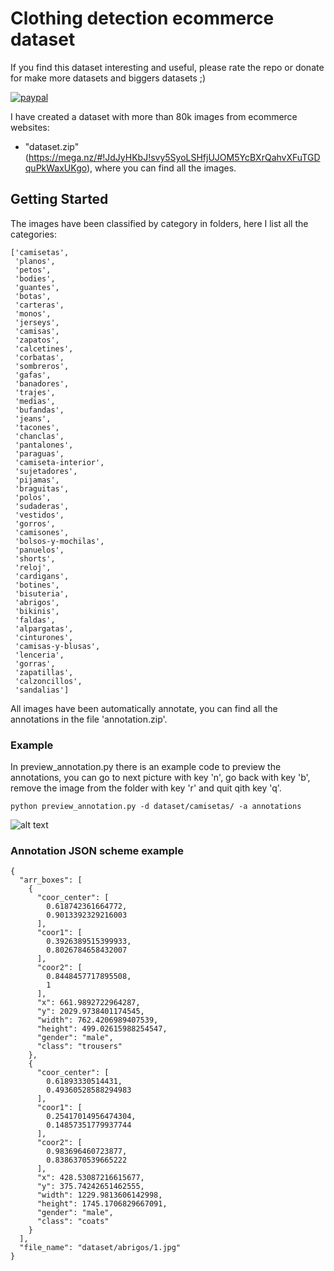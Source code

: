 # Clothing detection ecommerce dataset

If you find this dataset interesting and useful, please rate the repo or donate for make more datasets and biggers datasets ;)

[![paypal](https://www.paypalobjects.com/en_US/i/btn/btn_donateCC_LG.gif)](https://www.paypal.com/cgi-bin/webscr?cmd=_s-xclick&hosted_button_id=QQDSNJ3547NP4&source=url)

I have created a dataset with more than 80k images from ecommerce websites:

- "dataset.zip" (https://mega.nz/#!JdJyHKbJ!svy5SyoLSHfjUJOM5YcBXrQahvXFuTGDquPkWaxUKgo), where you can find all the images.


## Getting Started

The images have been classified by category in folders, here I list all the categories:

```
['camisetas',      
 'planos',
 'petos',
 'bodies',
 'guantes',
 'botas',
 'carteras',
 'monos',
 'jerseys',
 'camisas',
 'zapatos',
 'calcetines',
 'corbatas',
 'sombreros',
 'gafas',
 'banadores',
 'trajes',
 'medias',
 'bufandas',
 'jeans',
 'tacones',
 'chanclas',
 'pantalones',
 'paraguas',
 'camiseta-interior',
 'sujetadores',
 'pijamas',
 'braguitas',
 'polos',
 'sudaderas',
 'vestidos',
 'gorros',
 'camisones',
 'bolsos-y-mochilas',
 'panuelos',
 'shorts',
 'reloj',
 'cardigans',
 'botines',
 'bisuteria',
 'abrigos',
 'bikinis',
 'faldas',
 'alpargatas',
 'cinturones',
 'camisas-y-blusas',
 'lenceria',
 'gorras',
 'zapatillas',
 'calzoncillos',
 'sandalias']
```

All images have been automatically annotate, you can find all the annotations in the file 'annotation.zip'.

### Example

In preview_annotation.py there is an example code to preview the annotations, you can go to next picture with key 'n', go back with key 'b', remove the image from the folder with key 'r' and quit qith key 'q'.

```
python preview_annotation.py -d dataset/camisetas/ -a annotations
```

![alt text]()


### Annotation JSON scheme example

```
{
  "arr_boxes": [
    {
      "coor_center": [
        0.618742361664772,
        0.9013392329216003
      ],
      "coor1": [
        0.3926389515399933,
        0.8026784658432007
      ],
      "coor2": [
        0.8448457717895508,
        1
      ],
      "x": 661.9892722964287,
      "y": 2029.9738401174545,
      "width": 762.4206989407539,
      "height": 499.02615988254547,
      "gender": "male",
      "class": "trousers"
    },
    {
      "coor_center": [
        0.61893330514431,
        0.49360528588294983
      ],
      "coor1": [
        0.25417014956474304,
        0.14857351779937744
      ],
      "coor2": [
        0.983696460723877,
        0.8386370539665222
      ],
      "x": 428.53087216615677,
      "y": 375.74242651462555,
      "width": 1229.9813606142998,
      "height": 1745.1706829667091,
      "gender": "male",
      "class": "coats"
    }
  ],
  "file_name": "dataset/abrigos/1.jpg"
}
```